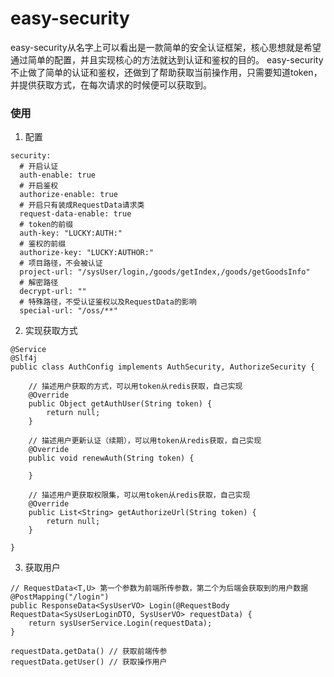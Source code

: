 # easy-security
easy-security从名字上可以看出是一款简单的安全认证框架，核心思想就是希望通过简单的配置，并且实现核心的方法就达到认证和鉴权的目的。
easy-security不止做了简单的认证和鉴权，还做到了帮助获取当前操作用，只需要知道token，并提供获取方式，在每次请求的时候便可以获取到。

### 使用
1. 配置
```
security:
  # 开启认证
  auth-enable: true
  # 开启鉴权
  authorize-enable: true
  # 开启只有装成RequestData请求类
  request-data-enable: true
  # token的前缀
  auth-key: "LUCKY:AUTH:"
  # 鉴权的前缀
  authorize-key: "LUCKY:AUTHOR:"
  # 项目路径，不会被认证
  project-url: "/sysUser/login,/goods/getIndex,/goods/getGoodsInfo"
  # 解密路径
  decrypt-url: ""
  # 特殊路径，不受认证鉴权以及RequestData的影响
  special-url: "/oss/**"
```
2. 实现获取方式
```
@Service
@Slf4j
public class AuthConfig implements AuthSecurity, AuthorizeSecurity {
    
    // 描述用户获取的方式，可以用token从redis获取，自己实现
    @Override
    public Object getAuthUser(String token) {
        return null;
    }

    // 描述用户更新认证（续期），可以用token从redis获取，自己实现
    @Override
    public void renewAuth(String token) {

    }

    // 描述用户更获取权限集，可以用token从redis获取，自己实现
    @Override
    public List<String> getAuthorizeUrl(String token) {
        return null;
    }

}
```
3. 获取用户
```
// RequestData<T,U> 第一个参数为前端所传参数，第二个为后端会获取到的用户数据
@PostMapping("/login")
public ResponseData<SysUserVO> Login(@RequestBody RequestData<SysUserLoginDTO, SysUserVO> requestData) {
    return sysUserService.Login(requestData);
}

requestData.getData() // 获取前端传参
requestData.getUser() // 获取操作用户
```
